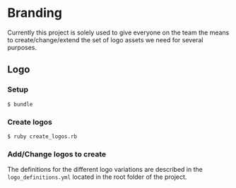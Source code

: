 Branding
========
Currently this project is solely used to give everyone on the team the means to create/change/extend the set of logo assets we need for several purposes.

## Logo
### Setup
    $ bundle

### Create logos
    $ ruby create_logos.rb

### Add/Change logos to create
The definitions for the different logo variations are described in the `logo_definitions.yml` located in the root folder of the project.
